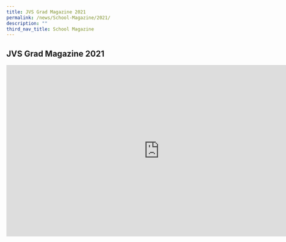 ```yaml
---
title: JVS Grad Magazine 2021
permalink: /news/School-Magazine/2021/
description: ""
third_nav_title: School Magazine
---
```

## JVS Grad Magazine 2021

<iframe allowfullscreen="true" height="450" width="800" frameborder="0" src="https://docs.google.com/presentation/d/e/2PACX-1vRzqQBotpHqDaLh94ZgEO311_6NJlivn8-iFuP-2n2ddLBwl_KyVgAlKW8JXczKYxYScfh2lPQ-6Ntn/embed?start=false&amp;loop=false&amp;delayms=3000"></iframe>